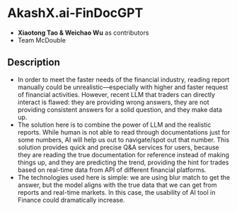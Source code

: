 # AkashX.ai-FinDocGPT
- **Xiaotong Tao & Weichao Wu** as contributors
- Team McDouble

## Description
- In order to meet the faster needs of the financial industry, reading report manually could be unrealistic—especially with higher and faster request of financial activities. However, recent LLM that traders can directly interact is flawed: they are providing wrong answers, they are not providing consistent answers for a solid question, and they make data up.
- The solution here is to combine the power of LLM and the realistic reports. While human is not able to read through documentations just for some numbers, AI will help us out to navigate/spot out that number. This solution provides quick and precise Q&A services for users, because they are reading the true documentation for reference instead of making things up, and they are predicting the trend, providing the hint for trades based on real-time data from API of different financial platforms.
- The technologies used here is simple: we are using blur match to get the answer, but the model aligns with the true data that we can get from reports and real-time markets. In this case, the usability of AI tool in Finance could dramatically increase.

